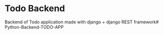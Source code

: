 # Todo Backend
Backend of Todo application made with django + django REST framework# Python-Backend-TODO-APP
